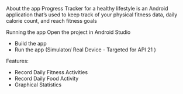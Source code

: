About the app
Progress Tracker for a healthy lifestyle is an Android application that’s used to keep track of your physical fitness data, daily calorie count, and reach fitness goals

Running the app
Open the project in Android Studio
- Build the app
- Run the app (Simulator/ Real Device - Targeted for API 21 )

Features:
- Record Daily Fitness Activities
- Record Daily Food Activity
- Graphical Statistics
